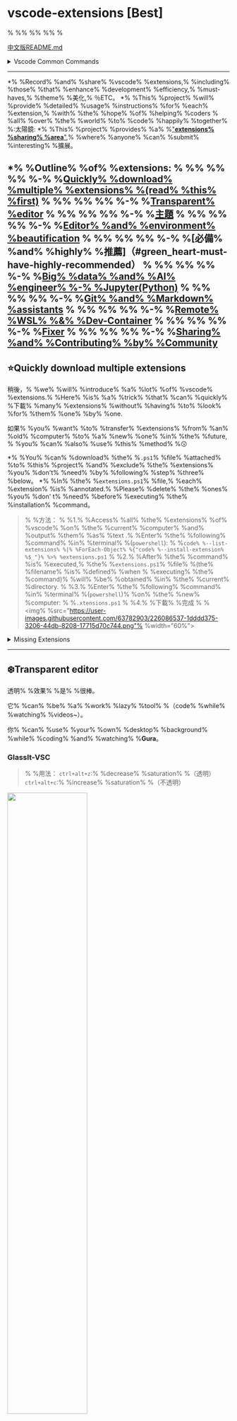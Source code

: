 
# vscode-extensions [Best]

<div>
% %% %% %% %<img% %src="https://readme-typing-svg.demolab.com/?pause=1&size=50&color=f75c7e&center=True&width=1200&height=120&vCenter=True&lines=Click+the+⭐ +Star+please.;Any+questions+can+be+asked+in+Issue."% %/>
</div>

[中文版README.md](README_中文.md)

<details>
<summary>Vscode Common Commands</summary>

*％   ％餵伙計

*% %Using% %the% %vscode% %command% %palette% %can% %improve% %development% %speed。

*% %Open% %the% %command% %palette:% %`ctrl+shift+p`

*% %Common% %命令：
% %% %% %% %*% %`File:% %Open% %Folder`:% %Open% %a% %folder% %as% %a% %workspace。
% %% %% %% %*% %`首選項：% %Color% %Theme`：% %Choose% %a% %color% %theme% %for% %the% %editor。
% %% %% %% %*% %`首選項：% %File% %Icon% %Theme`：% %Choose% %an% %icon% %theme% %for% %the% %files。
% %% %% %% %*% %`開發人員：% %Reload% %Window`：% %Reload% %the% %VSCode% %window。

</details>

---

*% %Record% %and% %share% %vscode% %extensions,% %including% %those% %that% %enhance% %development% %efficiency,% %must-haves,% %theme% %美化,% ％ETC。
*% %This% %project% %will% %provide% %detailed% %usage% %instructions% %for% %each% %extension,% %with% %the% %hope% %of% %helping% %coders % %all% %over% %the% %world% %to% %code% %happily% %together% %:太陽鏡:
*% %This% %project% %provides% %a% %["**extensions% %sharing% %area**"](./share/README.md),% %where% %anyone% %can% %submit% %interesting% %擴展。

*% %Outline% %of% %extensions:
% %% %% %% %-% %[Quickly% %download% %multiple% %extensions% %(read% %this% %first)](#starquickly-download-multiple-extensions)
% %% %% %% %-% %[Transparent% %editor](#snowflaketransparent-editor)
% %% %% %% %-% %[主題](#purple_hearttheme)
% %% %% %% %-% %[Editor% %and% %environment% %beautification](#yellow_heart-beautifying-editor-and-editing-environment)
% %% %% %% %-% %[必備% %and% %highly% %推薦]（#green_heart-must-have-highly-recommended）
% %% %% %% %-% %[Big% %data% %and% %AI% %engineer% %-% %Jupyter(Python)](#star2big-data-ai-engineer---jupyter-python )
% %% %% %% %-% %[Git% %and% %Markdown% %assistants](#wavegitmarkdown-support)
% %% %% %% %-% %[Remote% %WSL% %&% %Dev-Container](#computer-remote-wsl--dev-container)
% %% %% %% %-% %[Fixer](#wrenchfixer-fix-vscode-corrupt)
% %% %% %% %-% %[Sharing% %and% %Contributing% %by% %Community](./share/README.md)
---

## :star:Quickly download multiple extensions
稍後，% %we% %will% %introduce% %a% %lot% %of% %vscode% %extensions.% %Here% %is% %a% %trick% %that% %can% %quickly% %下載% %many% %extensions% %without% %having% %to% %look% %for% %them% %one% %by% %one.

如果% %you% %want% %to% %transfer% %extensions% %from% %an% %old% %computer% %to% %a% %new% %one% %in% %the% %future, % %you% %can% %also% %use% %this% %method% %:kissing:

*% %You% %can% %download% %the% %`.ps1`% %file% %attached% %to% %this% %project% %and% %exclude% %the% %extensions% %you% %don't% %need% %by% %following% %step% %three% %below。
*% %In% %the% %`extensions.ps1`% %file,% %each% %extension% %is% %annotated.% %Please% %delete% %the% %ones% %you% %don' t% %need% %before% %executing% %the% %installation% %command。

>% %方法：
>% %1.% %Access% %all% %the% %extensions% %of% %vscode% %on% %the% %current% %computer% %and% %output% %them% %as% %text .% %Enter% %the% %following% %command% %in% %terminal% %(`powershell`):
>% %`code% %--list-extensions% %|% %ForEach-Object% %{"code% %--install-extension% %$_"}% %>% %extensions.ps1`
>% %2.% %After% %the% %command% %is% %executed,% %the% %`extensions.ps1`% %file% %(the% %filename% %is% %defined% %when % %executing% %the% %command)% %will% %be% %obtained% %in% %the% %current% %directory.
>% %3.% %Enter% %the% %following% %command% %in% %terminal% %(`powershell`)% %on% %the% %new% %computer:
>% %`.xtensions.ps1`
>% %4.% %下載% %完成
>% %<img% %src="https://user-images.githubusercontent.com/63782903/226086537-1dddd375-3206-44db-8208-17715d70c744.png"% %width="60%">

<details>
<summary>Missing Extensions</summary>

*% %[`extensions-compare`](./extensions_compare/)

*% %Compare% %two% %`.ps`% %files% %and% %find% %the% %**difference**% %between% %the% %two% %extension% %records。

*% %Usage% %（選擇 % %one% %of% %the% %following）：
% %% %% %% %*% %`compare.py`
% %% %% %% %% %% %% %% %Run% %the% %`Python`% %腳本。

% %% %% %% %% %% %% %% %![](./img/2023-04-19-11-06-37.png)
% %% %% %% %*% %`compare.sh`
% % %% %% %% %% %% %% %Run% %`./extensions_compare/compare.sh`% %on% %`git% %bash,% %wsl,% %or% %linux` ，％   ％ETC。

% %% %% %% %% %% %% %% %![](./img/2023-04-19-11-07-16.png)
</details>

---

## :snowflake:Transparent editor
透明% %效果% %是% %很棒。

它% %can% %be% %a% %work% %lazy% %tool% %（code% %while% %watching% %videos~）。

你% %can% %use% %your% %own% %desktop% %background% %while% %coding% %and% %watching% %**Gura**。

### GlassIt-VSC

>% %用法：
`ctrl+alt+z`:% %decrease% %saturation% %（透明）
`ctrl+alt+c`:% %increase% %saturation% %（不透明）

<img src="img/2023-03-20-20-35-03.png" width="60%">

<a href="#top">Back to top</a>

---

## :purple_heart:Theme

% %最大% %原因% %for% %using% %vscode% %is% %to% %have% %an% %`吸睛`,% %`優雅`,% %`舒服`,% % and% %`pleasant% %editing% %interface`.% %Only% %a% %good-looking% %editing% %environment% %can% %make% %coders% %willing% %to% %type% % on% %the% %keyboard% %~:太陽鏡:

接下來，% %the% %author% %will% %share% %his% %favorite% %themes% %with% %you% %one% %by% %one% %（the% %following% %examples% % are% %based% %on% %Python,% %and% %there% %may% %be% %slight% %differences% %for% %different% %languages)

哦！% %Wait% %a% %minute,% %here's% %a% %quick% %way% %to% %switch% %themes.% %After% %all,% %you% %may% %want % %to% %change% %your% %theme% %every% %day~~

>% %Quickly% %switch% %主題
>% %1.% %"ctrl+shift+p":% %Open% %the% %vscode% %command% %input% %box
>% %2.% %"Preferences:% %Color% %Theme":% %Enter% %and% %select% %the% %theme% %you% %want

### ButterTheme
*% %As% %its% %name% %suggests,% %it% %is% %a% %non-eye-straining% %*cream% %yellow*% %theme
*% %A% %very% %rare% %theme% %（to% %put% %it% %直言不諱，% %not% %many% %people% %use% %it），% %but% %the % %author% %loves% %it
*% %In% %case% %you% %can't% %find% %this% %主題，<a% %href="https://marketplace.visualstudio.com/items?itemName=Levampire.Buttur" % %target="_blank">鏈接</a>

<img src="img/2023-03-17-14-36-15.png" width="60%">

### Arc Dark for Visual Studio Code
*% %The% %theme% %is% % %somewhat% %similar% %to% %the% %dark% %theme% %of% %Visual% %Studio% %Code,% %but% %with% %softer % %overall% %tones% %that% %resemble% %the% %colors% %of% %macarons。

<img src="img/2023-03-25-16-10-51.png" width="60%">

### Coder200
*% %This% %time,% %I% %have% %absolutely% %no% %idea% %just% %by% %looking% %at% %the% %name...
*% %A% %very% %rare% %主題,% %filled% %with% %*orange*% %color,% %so% %sexy~% %:flushed:

<img src="img/2023-03-17-14-44-30.png" width="60%">

### Dracula Official
*% %Very% %眾所周知，% %with% %a% %vampire% %color% %of% %*pink*% %and% %*purple*

<img src="img/2023-03-17-14-51-36.png" width="60%">

### LaserWave
*% %A% %*紫粉色*% %主題% %with% %a% %sunset% %feel

<img src="img/2023-03-17-20-17-56.png" width="60%">

### Moegi Theme
*% %A% %gentle% %and% %eye-friendly% %主題

<img src="img/2023-03-17-20-20-13.png" width="60%">

### Panda Theme
*% %A% %top-notch% %theme% %with% %*lake% %green*% %:panda_face:
*% %This% %theme% %is% %really% %nice！

<img src="img/2023-03-17-20-21-23.png" width="60%">

### Simple Dark
*% %The% %background% %is% %very% %dark,% %and% %the% %text% %color% %is% %not% %too% %harsh% %on% %the% %eyes

<img src="img/2023-03-17-20-23-37.png" width="60%">

### Skyline
*% %Blue% %lovers% %must% %use% %it:blue_heart:

<img src="img/2023-03-17-20-25-15.png" width="60%">

### SynthWave '84
*% %A% %super% %高科技,% %flashy% %fluorescent% %theme% %:墨鏡:
*% %After% %selecting% %the% %theme,% %remember% %to% %activate% %the% %fluorescent% %effect% %(which% %can% %also% %be% %combined% % with% %other% %theme% %colors:fu:)

>% %To% %enable% %fluorescent% %模式：
>% %1.% %"ctrl+shift+p":% %Open% %the% %VS% %Code% %command% %input% %box
>% %2.% %"Synthwave% %'84:% % %Enable/Disable% %Neon% %Dreams":% %Turn% %on/off% %（見% %圖）
>% %3.% %"Restart":% %Restart% %VS% %Code

<img src="img/2023-03-17-20-28-44.png" width="60%">

<img src="img/2023-03-17-20-27-06.png" width="60%">

### Tearz
*% %It's% %a% %bit% %similar% %to% %the% %previously% %introduced% %Moegi% %主題
*% %But% %this% %*purple*% %is% %really% %attractive% %to% %the% %author~

<img src="img/2023-03-17-20-33-32.png" width="60%">

### doom-emacs-theme
*% %Simple% %風格

<image src="https://user-images.githubusercontent.com/63782903/232356902-fc57dbc3-f650-4c41-b5a6-f33497954cc7.png" width="60%" />

### Xcode Theme
*% %One% %of% %the% %classic% %themes,% %cannot% %be% %ignored

<img src="img/2023-03-17-20-35-39.png" width="60%">

### One Dark Pro
*% %One% %of% %the% %classic% %themes,% %cannot% %be% %ignored

<img src="img/2023-03-17-20-36-31.png" width="60%">

### Material Dark
*% %One% %of% %the% %classic% %themes,% %cannot% %be% %ignored

<img src="img/2023-03-17-20-37-24.png" width="60%">

<a href="#top">Back to top</a>

---
## :yellow_heart: Beautifying editor and editing environment
After% %decorating% %our% %editor,% %the% %plugins% %we% %are% %going% %to% %introduce% %can% %not% %only% %increase% %aesthetics% %but % %also% %improve% %work% %efficiency~

### Color Highlight
*% %If% %you% %are% %a% %**前端**% %engineer% %or% %**data% %analyst**% %who% %often% %needs% %to % %do% %**visual**% %work,% %you% %must% %download% %this!% %
*% %當% %編輯時，% %as% %long% %as% %a% %**十六進制**% %color% %expression% %出現，% %you% %can% %clearly% %see% %the% %color% %（沒有% %need% %to% %run% %the% %code% %to% %see% %if% %the% %color% %looks% %good）。

<img src="img/2023-03-17-20-48-11.png" width="60%">

### Material Theme Icons
*% %Different% %file% %extensions% %have% %different% %icons
*% %Not% %only% %look% %good% %but% %also% %make% %it% %faster% %to% %find% %files.% %

<img src="img/2023-03-17-20-51-07.png" width="60%">

### vscode-icons
*% %Slightly% %different% %from% %Material% %Theme% %Icons
*% %The% %author% %prefers% %to% %use% %this% %one~

<img src="img/2023-03-17-20-53-26.png" width="60%">

<a href="#top">Back to top</a>

---
## :green_heart: Must-have, highly recommended
% %plugins% %to% %be% % %introduced% %below% %are% %really% %easy% %to% %use！

% %vast% %majority% %of% %them% %can% %improve% %development% %efficiency,% %so% %don't% %miss% %them:heart_eyes:

### Code Runner
*% %I% %believe% %that% %those% %who% %use% %VSCode% %should% %not% %be% %unfamiliar% %with% %this% %plugin!?
*% %It% %allows% %VSCode% %to% %execute% %programs% %with% %one% %click。
*% %Supports% %many% %languages,% %such% %as% %C,% %C++,% %Java,% %JavaScript,% %PHP,% %Python,% %Perl...等。

<img src="img/2023-03-17-20-59-33.png" width="60%">

### Comment Divider
*% %Generates% %good-looking% %**comment% %styles**% %with% %shortcut% %keys。
*% %As% %shown% %in% %the% %figure% %below,% %you% %can% %see% %two% %styles:% %`Shift+Alt+x`% % % % `Alt+x`。

<img src="img/2023-03-17-21-03-04.png" width="60%">

### autoDocstring - Python Docstring Generator
*% %% %plugin% %是% %introduced% %for % %Python% %開發者。
*% %Quickly% %generate% %comments% %in% %**Docstring**% %style% %using% %shortcut% %keys。
*% %Describe% %the% %purpose,% %parameters,% %return% %values,% %and% %other% %information% %of% %the% %function。
*% %Support% %different% %**Docstring**% %styles,% %such% %as% %google,% %sphinx,% %numpy,% %etc.

>% %Usage:% %press% %the% %following% %key% %in% %the% %place% %where% %you% %want% %to% %generate% %comments
Windows：% %`ctrl+shift+2`
蘋果機：% %`cmd+shift+2`% %

<img src="img/2023-03-17-21-07-10.png" width="60%">

### Draw.io Integration
*% %流程圖% %圖紙% %工具
*% %When% %designing% %a% %project,% %you% %can% %use% %this% %plugin% %to% %plan% %feasibility。
*% %Can% %be% %used% %as% %a% %note-taking% %tool.
*% %Support% %many% %commonly% %used% %patterns,% %such% %as% %the% %Google% %Cloud% %Platform% %representative% %function% %symbol% %(as% %顯示% %in% %the% %figure）。

<img src="img/2023-03-17-21-14-00.png" width="60%">

### Path Intellisense
*% %Having% %this% %plugin% %when% %coding% %is% %really% %great% %:kissing_heart:
*% %Suitable% %for% %code% %farmers% %who% %often% %read% %and% %write% %files。
*% %When% %writing% %a% %path,% %it% %will% %automatically% %list% %the% %files% %under% %the% %path% %you% %are% %looking ％   ％為了。

<img src="img/2023-03-17-21-17-09.png" width="60%">

<a href="#top">Back to top</a>

---

## :star2:Big data, AI engineer - Jupyter (Python)
% %plugin% %introduced% %here% %% %really% %真棒！

% %author% %knows% %many% %people% %who% %use% %Python% %are% %not% %used% %to% %using% %vscode,% %and% %there% %are ％   ％很多原因：
*% %Interactive% %模式
*% %View% %variable% %data% %types% %and% %variable% %values% %（只是% %like% %in% %Spyder，% %Pycharm）
*% %Execute% %code% %line% %by% %line% %and% %execute% %part% %of% %the% %code% %(really% %practical,% %even% %better% % than% %Debug~:heart_eyes:)

% %plugin% %提供% %the% %以下% %特性：
*% %:圖釘:**Interactive% %mode**
*% %:圖釘:**View% %variable% %data% %types% %and% %variable% %values**% %(just% %like% %in% %Spyder,% %Pycharm)
*% %:圖釘:**執行% %code% %line% %by% %line**% %and% %**execute% %part% %of% %the% %code**% %(really% %practical,% %even% %better% %than% %Debug~:heart_eyes:)

>% %If% %you% %can% %understand% %Chinese,% %it% %is% %recommended% %to% %spend% %5% %minutes% %quickly% %learning% %how% %to % %use% %the% %Jupyter% %plugin% %(view% %<a% %href="https://www.bilibili.com/video/BV1Bg411J78F/"% %target="_blank">鏈接< /a>)

>% %用法：
>
>% %:bulb:Download% %the% %following% %plugins% %（some% %may% %not% %be% %needed,% %but% %I% %忘記~）
>
>% %`Jupyter`,% %`Jupyter% %keymap`,% %`Jupyter% %slide% %show`,% %`Jupyter% %cell% %tag`,% %`Jupyter% %notebook% %renderes `,% %`vs% %code% %jupyter% %notebook% %previewer`
>
><img% %src="img/2023-03-17-21-50-07.png"% %width="40%">

>% %:bulb:**執行% %code% %in% %interactive% %mode**
>
>% %1.% %右鍵單擊 % %in % %the% %script。
>% %2.% %Select% %`Run% %Current% %File% %in% %Interactive% %Window`
（它% %is% %recommended% %to% %set% %a% %VS% %Code% %shortcut% %key,% %I% %set% %it% %as% %`F10`）。
>% %3.% %%% %執行後，% %an% %`Interactive`% %window% %% % %出現。
>
><img% %src="img/2023-03-17-21-54-03.png"% %width="40%">
><img% %src="img/2023-03-17-21-57-03.png"% %width="40%">

>% %:bulb:**View% %variable% %data% %types% %and% %variable% %values**% %（需要% %to% %be% %in% %interactive% %mode）
>
>% %Click% %*Variables*% %in% %the% %interactive% %window.
>
><img% %src="img/2023-03-20-13-17.PNG"% %width="60%">

>% %:bulb:**Execute % %line% %by% %line% %or% % 部分**
>
>% %1.% %Select% %the% %code% %to% %execute% %（可以% %be% %one% %or% %more% %lines）。
>% %2.% %右鍵單擊% %the% %selected% %code。
>% %3.% %Select% %*Run% %Selection/Line% %in% %Interactive% %Window*。
>
><img% %src="img/2023-03-17-22-04-33.png"% %width="60%">

<a href="#top">Back to top</a>

---

## :wave:Git、Markdown Support
% %plugins% %introduced% % %below% %are% %essential% %for% %developers% %working% %on% %Github% %or% %Gitlab% %projects。

### GitLens
*% %After% %downloading,% %the% %script% %code% %will% %display% %**which**% %parts% %have% %been% %**modified**,% %* *who**% %made% %the% %changes,% %and% %**when**% %they% %were% %made。
*% %Pay% %attention% %to% %the% %code% %on% %the% %right% %side% %of% %the% %screen.% %There% %is% %a% %green % %line% %at% %line% %`170`,% %which% %indicates% %that% %there% %is% %a% %record% %of% %new% %code% %added% % （紅色 % % 表示 % % 已刪除 % % 代碼）。
*% %Remember% %to% %track% %the% %project% %with% %`git`% %for% %this% %plugin% %to% %work。

<img src="img/2023-03-17-22-08-15.png" width="60%">

### Markdown Preview Enhanced
*% %When% %writing% %`.md`% %files,% %you% %can% %preview% %the% %results。
*% %Press% %`ctrl+k`,% %then% %`v`% %to% %open% %the% %preview% %window.
*% %The% %middle% %of% %the% %figure% %below% %shows% %the% %`.md`% %file,% %and% %the% %right% %side% %shows % %the% %preview% %窗口。

<img src="img/2023-03-17-22-15-20.png" width="60%">

<a href="#top">Back to top</a>

---

## :computer: Remote WSL & Dev Container

### Remote WSL
*% %vscode% %will% %open% %in% %the% %`Windows% %Subsystem% %Linux`% % 環境。
*% %You% %can% %edit% %files% %within% %the% %`WSL`% %environment% %in% %the% %vscode% %editor% %without% %using% %`vim` % % 或 % %`nano`。

>% %用法：
>% %1.% %`ctrl+shift+p`:% %open% %the% %command% %palette。
>% %2.% %`WSL:% %New% %WSL% %Window`:% %open% %the% %`WSL`% %environment% %within% %vscode。

<img src="img/2023-03-20-11-47-42.png" width="60%">

### Dev-Container
*% %With% %the% %help% %of% %`Docker`,% %the% %entire% %development% %environment% %within% %vscode% %can% %run% %in% %a% %容器，% %包括% %編輯，% %終端，% %調試，% %和% %執行。

*% %You% %can% %perform% %various% %development% %tasks% %such% %as% %`Node.js`,% %`Python`,% %`Java`,% %etc.% %in% %the% %most% %comfortable% %way% %within% %an% %environment% %with% %only% %`Docker`% %and% %vscode% %installed,% %without% %the % %need% %to% %install% %對應% %runtime% %and% %compilation% %software.

<img src="img/2023-03-20-11-48-43.png" width="60%">

<a href="#top">Back to top</a>

---

## :wrench:Fixer (Fix Vscode Corrupt)
有時，% %when% %uninstalling% %a% %plugin,% %an% %error% %message% % %appears% %in% %the% %lower% %right% %corner% %of% %the% % VS% %Code% %window% %as% %以下：

<img src="https://user-images.githubusercontent.com/63782903/231321298-916da9d3-0e90-4bd5-bfc6-859371545ec7.png" width="60%" />

你% %can% %solve% %this% %problem% %using% %the% %following% %method:

>% %用法：
>% %1.% %下載% %the% %修復% %VSCode% %Checksums% %插件。
>% %2.% %`ctrl+shift+p`:% %open% %the% %command% %palette.
>% %3.% %`Fix% %ChecksumS:% %Apply`:% %execute% %the% %repair。
>% %4.% %`ctrl+shift+p`:% %open% %the% %command% %palette。
>% %5.% %`開發人員：% %Reload% %Window`：% %Restart% %VS% %Code。

<img src="img/2023-03-17-21-36-48.png" width="60%">

<a href="#top">Back to top</a>



